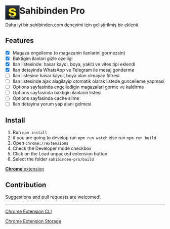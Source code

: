 # <img src="public/icons/icon-48.png" width="45" align="left"> Sahibinden Pro

Daha iyi bir sahibinden.com deneyimi için geliştirilmiş bir eklenti.

## Features

- [x] Magaza engelleme (o magazanin ilanlarini gormezsin)
- [x] Baktigim ilanlari gizle ozelligi
- [x] Ilan listesinde: hasar kaydi, boya, yakiti ve vites tipi eklendi
- [x] Ilan detayinda WhatsApp ve Telegram ile mesaj gonderme
- [ ] Ilan listesine hasar kaydi, boya olan olmayan filtresi
- [ ] Ilan listesinde ajax alagilayip otomatik olarak listede guncelleme yapmasi
- [ ] Options sayfasinda engelledigin magazalari gorme ve kaldirma
- [ ] Options sayfasinda baktigin ilanlarin listesi
- [ ] Options sayfasinda cache silme
- [ ] Ilan detayina yorum yap alani gelmesi

## Install

1. Run `npm install`
2. if you are going to develop run `npm run watch` else run `npm run build`
3. Open `chrome://extensions`
4. Check the Developer mode checkbox
5. Click on the Load unpacked extension button
6. Select the folder `sahibinden-pro/build`

[**Chrome** extension](https://chrome.google.com/webstore/detail/sahibinden-pro/)

## Contribution

Suggestions and pull requests are welcomed!.

---

[Chrome Extension CLI](https://github.com/dutiyesh/chrome-extension-cli)

[Chrome Extension Storage](https://github.com/extend-chrome/storage)


